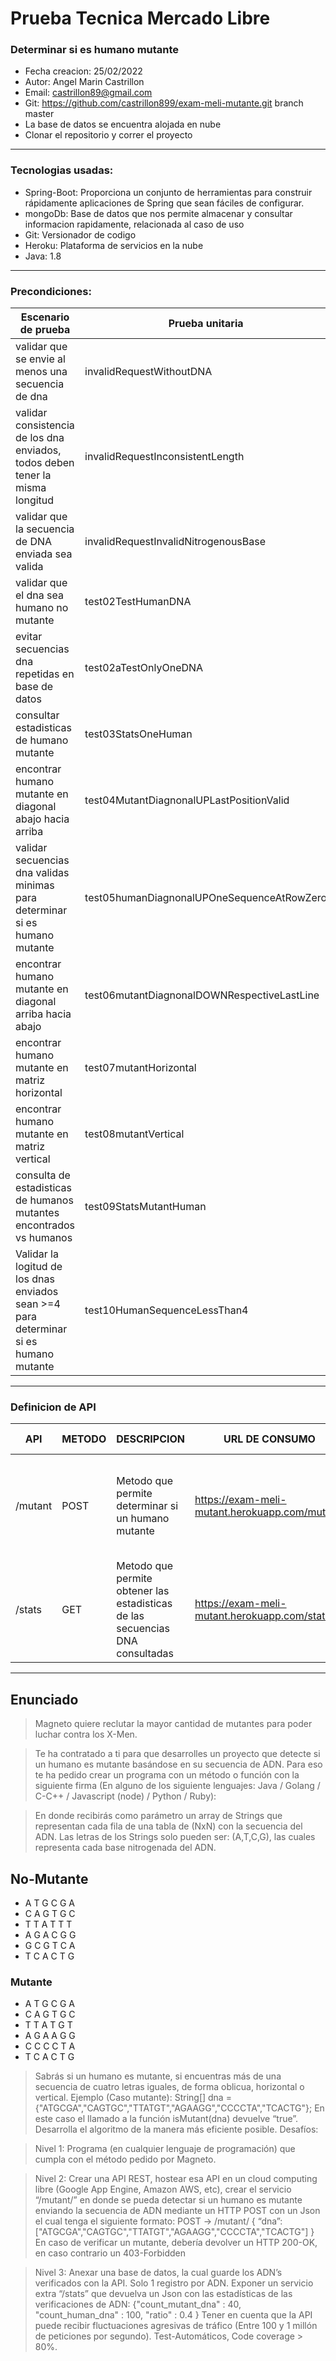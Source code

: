 # Prueba Tecnica Mercado Libre 
### Determinar si es humano mutante

- Fecha creacion: 25/02/2022
- Autor: Angel Marin Castrillon
- Email: castrillon89@gmail.com
- Git: https://github.com/castrillon899/exam-meli-mutante.git branch master
- La base de datos se encuentra alojada en nube
- Clonar el repositorio y correr el proyecto
---

### Tecnologias usadas: 
- Spring-Boot: Proporciona un conjunto de herramientas para construir rápidamente aplicaciones de Spring que sean fáciles de configurar.
- mongoDb: Base de datos que nos permite almacenar y consultar informacion rapidamente, relacionada al caso de uso 
- Git: Versionador de codigo
- Heroku: Plataforma de servicios en la nube
- Java:  1.8


---

### Precondiciones: 


| Escenario de prueba | Prueba unitaria |
| ------ | ------ |
| validar que se envie al menos una secuencia de dna | invalidRequestWithoutDNA |
| validar consistencia de los dna enviados, todos deben tener la misma longitud | invalidRequestInconsistentLength |
| validar que la secuencia de DNA enviada sea valida  | invalidRequestInvalidNitrogenousBase |
| validar que el dna sea humano no mutante | test02TestHumanDNA |
| evitar secuencias dna repetidas en base de datos | test02aTestOnlyOneDNA |
| consultar estadisticas de humano mutante | test03StatsOneHuman |
| encontrar humano mutante en diagonal abajo hacia arriba | test04MutantDiagnonalUPLastPositionValid |
| validar secuencias dna validas minimas para determinar si es humano mutante | test05humanDiagnonalUPOneSequenceAtRowZero |
| encontrar humano mutante en diagonal arriba hacia abajo | test06mutantDiagnonalDOWNRespectiveLastLine |
| encontrar humano mutante en matriz horizontal | test07mutantHorizontal |
| encontrar humano mutante en matriz vertical | test08mutantVertical |
| consulta de estadisticas de humanos mutantes encontrados vs humanos | test09StatsMutantHuman |
| Validar la logitud de los dnas enviados sean >=4 para determinar si es humano mutante | test10HumanSequenceLessThan4 |


---

### Definicion de API 

| API| METODO | DESCRIPCION| URL DE CONSUMO | JSON REQUEST
| ------ | ------ | ------ | ------ |  ------ |
| /mutant | POST | Metodo que permite determinar si un humano mutante | https://exam-meli-mutant.herokuapp.com/mutant/ | {  "dna" : ["AAGCAA",  "CTGTAC",   "TTAAGA",   "AGAAAG",   "CCCATT",  "TCACTT"] } |
| /stats | GET | Metodo que permite obtener las estadisticas de las secuencias DNA consultadas | https://exam-meli-mutant.herokuapp.com/stats/ | |


---
## Enunciado
> Magneto quiere reclutar la mayor cantidad de mutantes para poder luchar
> contra los X-Men.

> Te ha contratado a ti para que desarrolles un proyecto que detecte si un
> humano es mutante basándose en su secuencia de ADN.
> Para eso te ha pedido crear un programa con un método o función con la siguiente firma (En
> alguno de los siguiente lenguajes: Java / Golang / C-C++ / Javascript (node) / Python / Ruby):

> En donde recibirás como parámetro un array de Strings que representan cada fila de una tabla
>de (NxN) con la secuencia del ADN. Las letras de los Strings solo pueden ser: (A,T,C,G), las
>cuales representa cada base nitrogenada del ADN.

## No-Mutante 
* A T G C G A 
* C A G T G C
* T T A T T T
* A G A C G G
* G C G T C A
* T C A C T G


### Mutante
* A T G C G A
* C A G T G C
* T T A T G T
* A G A A G G
* C C C C T A
* T C A C T G

> Sabrás si un humano es mutante, si encuentras más de una secuencia de cuatro letras
> iguales​, de forma oblicua, horizontal o vertical.
> Ejemplo (Caso mutante):
> String[] dna = {"ATGCGA","CAGTGC","TTATGT","AGAAGG","CCCCTA","TCACTG"};
>En este caso el llamado a la función isMutant(dna) devuelve “true”.
>Desarrolla el algoritmo de la manera más eficiente posible.
>Desafíos:


>  Nivel 1:
Programa (en cualquier lenguaje de programación) que cumpla con el método pedido por
Magneto.

> Nivel 2:
Crear una API REST, hostear esa API en un cloud computing libre (Google App Engine,
Amazon AWS, etc), crear el servicio “/mutant/” en donde se pueda detectar si un humano es
mutante enviando la secuencia de ADN mediante un HTTP POST con un Json el cual tenga el
siguiente formato:
POST → /mutant/
{
“dna”:["ATGCGA","CAGTGC","TTATGT","AGAAGG","CCCCTA","TCACTG"]
}
En caso de verificar un mutante, debería devolver un HTTP 200-OK, en caso contrario un
403-Forbidden

> Nivel 3:
Anexar una base de datos, la cual guarde los ADN’s verificados con la API.
Solo 1 registro por ADN.
Exponer un servicio extra “/stats” que devuelva un Json con las estadísticas de las
verificaciones de ADN: {"count_mutant_dna" : 40, "count_human_dna" : 100, "ratio" : 0.4 }
Tener en cuenta que la API puede recibir fluctuaciones agresivas de tráfico (Entre 100 y 1
millón de peticiones por segundo).
Test-Automáticos, Code coverage > 80%.

